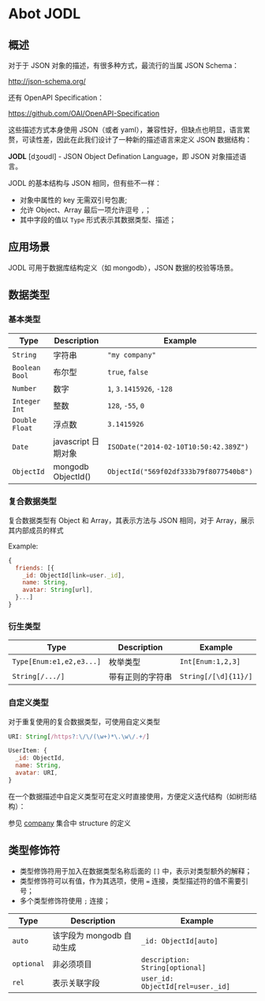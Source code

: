 # Abot JODL

## 概述

对于于 JSON 对象的描述，有很多种方式，最流行的当属 JSON Schema：

http://json-schema.org/

还有 OpenAPI Specification：

https://github.com/OAI/OpenAPI-Specification

这些描述方式本身使用 JSON（或者 yaml），兼容性好，但缺点也明显，语言累赘，可读性差，因此在此我们设计了一种新的描述语言来定义 JSON 数据结构：

**JODL** [dʒoʊdl] - JSON Object Defination Language，即 JSON 对象描述语言。

JODL 的基本结构与 JSON 相同，但有些不一样：

* 对象中属性的 key 无需双引号包裹;
* 允许 Object、Array 最后一项允许逗号 `,`；
* 其中字段的值以 `Type` 形式表示其数据类型、描述；

## 应用场景

JODL 可用于数据库结构定义（如 mongodb），JSON 数据的校验等场景。

## 数据类型

### 基本类型

| Type | Description | Example |
| ---- | ----------- | ------- |
| `String` | 字符串 | `"my company"` |
| `Boolean` `Bool` | 布尔型 | `true`, `false` |
| `Number` | 数字 | `1`, `3.1415926`, `-128` |
| `Integer` `Int` | 整数 | `128`, `-55`, `0` |
| `Double` `Float` | 浮点数 | `3.1415926` |
| `Date` | javascript 日期对象 | `ISODate("2014-02-10T10:50:42.389Z")` |
| `ObjectId` | mongodb ObjectId() | `ObjectId("569f02df333b79f8077540b8")` |

### 复合数据类型

复合数据类型有 Object 和 Array，其表示方法与 JSON 相同，对于 Array，展示其内部成员的样式

Example:
```javascript
{
  friends: [{
    _id: ObjectId[link=user._id],
    name: String,
    avatar: String[url],
  }...]
}
```
### 衍生类型

| Type | Description | Example |
| ---- | ----------- | ------- |
| `Type[Enum:e1,e2,e3...]` | 枚举类型 | `Int[Enum:1,2,3]` |
| `String[/.../]` | 带有正则的字符串 | `String[/[\d]{11}/]` |

### 自定义类型

对于重复使用的复合数据类型，可使用自定义类型

```javascript
URI: String[/https?:\/\/(\w+)*\.\w\/.+/]

UserItem: {
  _id: ObjectId,
  name: String,
  avatar: URI,
}
```

在一个数据描述中自定义类型可在定义时直接使用，方便定义迭代结构（如树形结构）：

参见 [company](#company) 集合中 structure 的定义

## 类型修饰符

* 类型修饰符用于加入在数据类型名称后面的 `[]` 中，表示对类型额外的解释；
* 类型修饰符可以有值，作为其选项，使用 `=` 连接，类型描述符的值不需要引号；
* 多个类型修饰符使用 `;` 连接；

| Type | Description | Example |
| ---- | ----------- | ------- |
| `auto` | 该字段为 mongodb 自动生成 | `_id: ObjectId[auto]` |
| `optional` | 非必须项目 | `description: String[optional]` |
| `rel` | 表示关联字段 | `user_id: ObjectId[rel=user._id]` |
